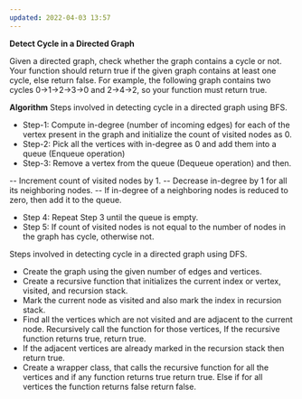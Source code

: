 ```yaml
---
updated: 2022-04-03 13:57
---
```

**Detect Cycle in a Directed Graph**

Given a directed graph, check whether the graph contains a cycle or not. Your function should return true if the given graph contains at least one cycle, else return false. For example, the following graph contains two cycles 0->1->2->3->0 and 2->4->2, so your function must return true.

**Algorithm**
Steps involved in detecting cycle in a directed graph using BFS.
- Step-1: Compute in-degree (number of incoming edges) for each of the vertex present in the graph and initialize the count of visited nodes as 0.
- Step-2: Pick all the vertices with in-degree as 0 and add them into a queue (Enqueue operation)
- Step-3: Remove a vertex from the queue (Dequeue operation) and then. 

-- Increment count of visited nodes by 1.
-- Decrease in-degree by 1 for all its neighboring nodes.
-- If in-degree of a neighboring nodes is reduced to zero, then add it to the queue.
- Step 4: Repeat Step 3 until the queue is empty.
- Step 5: If count of visited nodes is not equal to the number of nodes in the graph has cycle, otherwise not.


Steps involved in detecting cycle in a directed graph using DFS.
- Create the graph using the given number of edges and vertices.
- Create a recursive function that initializes the current index or vertex, visited, and recursion stack.
- Mark the current node as visited and also mark the index in recursion stack.
- Find all the vertices which are not visited and are adjacent to the current node. Recursively call the function for those vertices, If the recursive function returns true, return true.
- If the adjacent vertices are already marked in the recursion stack then return true.
- Create a wrapper class, that calls the recursive function for all the vertices and if any function returns true return true. Else if for all vertices the function returns false return false.